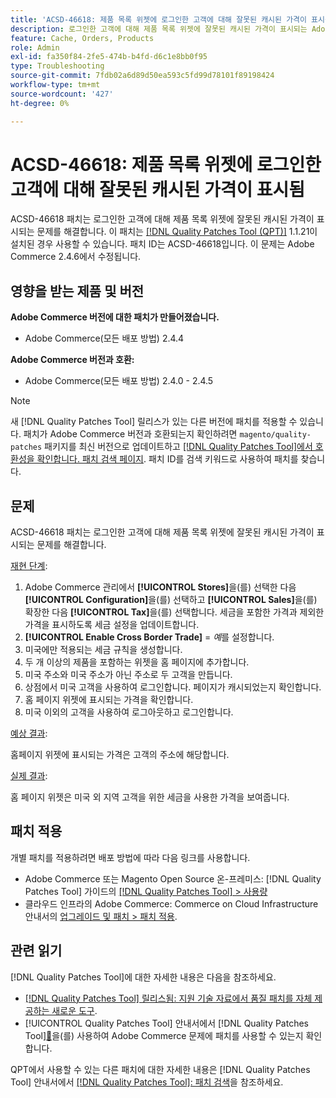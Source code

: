 ```yaml
---
title: 'ACSD-46618: 제품 목록 위젯에 로그인한 고객에 대해 잘못된 캐시된 가격이 표시됨'
description: 로그인한 고객에 대해 제품 목록 위젯에 잘못된 캐시된 가격이 표시되는 Adobe Commerce 문제를 해결하려면 패치를 적용합니다.
feature: Cache, Orders, Products
role: Admin
exl-id: fa350f84-2fe5-474b-b4fd-d6c1e8bb0f95
type: Troubleshooting
source-git-commit: 7fdb02a6d89d50ea593c5fd99d78101f89198424
workflow-type: tm+mt
source-wordcount: '427'
ht-degree: 0%

---
```


# ACSD-46618: 제품 목록 위젯에 로그인한 고객에 대해 잘못된 캐시된 가격이 표시됨

ACSD-46618 패치는 로그인한 고객에 대해 제품 목록 위젯에 잘못된 캐시된 가격이 표시되는 문제를 해결합니다. 이 패치는 [[!DNL Quality Patches Tool (QPT)]](https://experienceleague.adobe.com/docs/commerce-knowledge-base/kb/announcements/commerce-announcements/magento-quality-patches-released-new-tool-to-self-serve-quality-patches.html?lang=ko) 1.1.21이 설치된 경우 사용할 수 있습니다. 패치 ID는 ACSD-46618입니다. 이 문제는 Adobe Commerce 2.4.6에서 수정됩니다.

## 영향을 받는 제품 및 버전

**Adobe Commerce 버전에 대한 패치가 만들어졌습니다.**
* Adobe Commerce(모든 배포 방법) 2.4.4

**Adobe Commerce 버전과 호환:**
* Adobe Commerce(모든 배포 방법) 2.4.0 - 2.4.5

>[!NOTE]
>
>새 [!DNL Quality Patches Tool] 릴리스가 있는 다른 버전에 패치를 적용할 수 있습니다. 패치가 Adobe Commerce 버전과 호환되는지 확인하려면 `magento/quality-patches` 패키지를 최신 버전으로 업데이트하고 [[!DNL Quality Patches Tool]에서 호환성을 확인합니다. 패치 검색 페이지](https://experienceleague.adobe.com/tools/commerce-quality-patches/index.html?lang=ko). 패치 ID를 검색 키워드로 사용하여 패치를 찾습니다.

## 문제

ACSD-46618 패치는 로그인한 고객에 대해 제품 목록 위젯에 잘못된 캐시된 가격이 표시되는 문제를 해결합니다.

<u>재현 단계</u>:

1. Adobe Commerce 관리에서 **[!UICONTROL Stores]**&#x200B;을(를) 선택한 다음 **[!UICONTROL Configuration]**&#x200B;을(를) 선택하고 **[!UICONTROL Sales]**&#x200B;을(를) 확장한 다음 **[!UICONTROL Tax]**&#x200B;을(를) 선택합니다. 세금을 포함한 가격과 제외한 가격을 표시하도록 세금 설정을 업데이트합니다.
1. **[!UICONTROL Enable Cross Border Trade]** = _예_&#x200B;를 설정합니다.
1. 미국에만 적용되는 세금 규칙을 생성합니다.
1. 두 개 이상의 제품을 포함하는 위젯을 홈 페이지에 추가합니다.
1. 미국 주소와 미국 주소가 아닌 주소로 두 고객을 만듭니다.
1. 상점에서 미국 고객을 사용하여 로그인합니다. 페이지가 캐시되었는지 확인합니다.
1. 홈 페이지 위젯에 표시되는 가격을 확인합니다.
1. 미국 이외의 고객을 사용하여 로그아웃하고 로그인합니다.

<u>예상 결과</u>:

홈페이지 위젯에 표시되는 가격은 고객의 주소에 해당합니다.

<u>실제 결과</u>:

홈 페이지 위젯은 미국 외 지역 고객을 위한 세금을 사용한 가격을 보여줍니다.

## 패치 적용

개별 패치를 적용하려면 배포 방법에 따라 다음 링크를 사용합니다.

* Adobe Commerce 또는 Magento Open Source 온-프레미스: [!DNL Quality Patches Tool] 가이드의 [[!DNL Quality Patches Tool] > 사용량](/help/tools/quality-patches-tool/usage.md)
* 클라우드 인프라의 Adobe Commerce: Commerce on Cloud Infrastructure 안내서의 [업그레이드 및 패치 > 패치 적용](https://experienceleague.adobe.com/docs/commerce-cloud-service/user-guide/develop/upgrade/apply-patches.html?lang=ko).

## 관련 읽기

[!DNL Quality Patches Tool]에 대한 자세한 내용은 다음을 참조하세요.

* [[!DNL Quality Patches Tool] 릴리스됨: 지원 기술 자료에서 품질 패치를 자체 제공하는 새로운 도구](https://experienceleague.adobe.com/ko/docs/commerce-operations/tools/quality-patches-tool/quality-patches-tool-to-self-serve-quality-patches).
* [!UICONTROL Quality Patches Tool] 안내서에서  [!DNL Quality Patches Tool][&#128279;](/help/tools/quality-patches-tool/patches-available-in-qpt/check-patch-for-magento-issue-with-magento-quality-patches.md)을(를) 사용하여 Adobe Commerce 문제에 패치를 사용할 수 있는지 확인합니다.


QPT에서 사용할 수 있는 다른 패치에 대한 자세한 내용은 [!DNL Quality Patches Tool] 안내서에서 [[!DNL Quality Patches Tool]: 패치 검색](https://experienceleague.adobe.com/tools/commerce-quality-patches/index.html?lang=ko)을 참조하세요.
